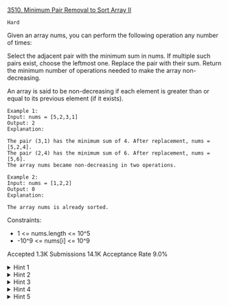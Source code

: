 [3510. Minimum Pair Removal to Sort Array II](https://leetcode.com/problems/minimum-pair-removal-to-sort-array-ii/)

`Hard`

Given an array nums, you can perform the following operation any number of times:

Select the adjacent pair with the minimum sum in nums. If multiple such pairs exist, choose the leftmost one.
Replace the pair with their sum.
Return the minimum number of operations needed to make the array non-decreasing.

An array is said to be non-decreasing if each element is greater than or equal to its previous element (if it exists).

```
Example 1:
Input: nums = [5,2,3,1]
Output: 2
Explanation:

The pair (3,1) has the minimum sum of 4. After replacement, nums = [5,2,4].
The pair (2,4) has the minimum sum of 6. After replacement, nums = [5,6].
The array nums became non-decreasing in two operations.

Example 2:
Input: nums = [1,2,2]
Output: 0
Explanation:

The array nums is already sorted.
```

Constraints:

- 1 <= nums.length <= 10^5
- -10^9 <= nums[i] <= 10^9

Accepted
1.3K
Submissions
14.1K
Acceptance Rate
9.0%

<details>
<summary>Hint 1</summary>

We can perform the simulation using data structures.

</details>
<details>
<summary>Hint 2</summary>

Maintain an array index and value using a map since we need to find the next and previous ones.

</details>
<details>
<summary>Hint 3</summary>

Maintain the indices to be removed using a hash set.

</details>
<details>
<summary>Hint 4</summary>

Maintain the neighbor sums with the smaller indices (set or priority queue).

</details>
<details>
<summary>Hint 5</summary>

Keep the 3 structures in sync during the removals.

</details>
